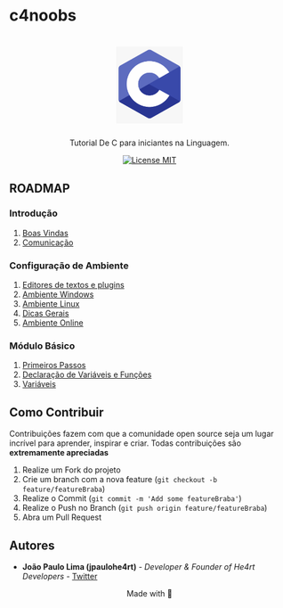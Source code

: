 # c4noobs

<h1 align="center">
  <img src="./images/c.png" alt="php" width="120">
</h1>

<p align="center">Tutorial De C para iniciantes na Linguagem.</p>

<p align="center">
  <a href="https://opensource.org/licenses/MIT">
    <img src="https://img.shields.io/badge/License-MIT-blue.svg" alt="License MIT">
  </a>
</p>

## ROADMAP

### Introdução

1. [Boas Vindas](/1-Introducao/1-Boas-vindas.md)
2. [Comunicação](/1-Introducao/2-Comunicacao.md)

### Configuração de Ambiente

1. [Editores de textos e plugins](/2-Ambiente/1-Editores-e-plugins.md)
2. [Ambiente Windows](/2-Ambiente/2-Ambiente-windows.md)
3. [Ambiente Linux](/2-Ambiente/3-Ambiente-linux.md)
4. [Dicas Gerais](/2-Ambiente/4-Dicas-gerais.md)
5. [Ambiente Online](/2-Ambiente/5-Ambiente-online.md)

### Módulo Básico

1. [Primeiros Passos](/3-Basico/1-PrimeirosPassos.md)
2. [Declaração de Variáveis e Funções](/3-Basico/2-DeclaracaoDeVar)
3. [Variáveis](/3-Basico/3-Variaveis.md)

## Como Contribuir

Contribuições fazem com que a comunidade open source seja um lugar incrível para aprender, inspirar e criar. Todas contribuições
são **extremamente apreciadas**

1. Realize um Fork do projeto
2. Crie um branch com a nova feature (`git checkout -b feature/featureBraba`)
3. Realize o Commit (`git commit -m 'Add some featureBraba'`)
4. Realize o Push no Branch (`git push origin feature/featureBraba`)
5. Abra um Pull Request

## Autores

- **João Paulo Lima (jpaulohe4rt)** - _Developer & Founder of He4rt Developers_ - [Twitter](https://twitter.com/jpaulohe4rt)

<p align="center">Made with 💜</p>